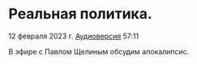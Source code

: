 # Реальная политика.

12 февраля 2023 г. [Аудиоверсия](https://www.youtube.com/watch?v=aahCvbcp8Tc) 57:11

В эфире с Павлом Щелиным обсудим апокалипсис.
